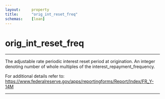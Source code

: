 ```yaml
---
layout:     property
title:      "orig_int_reset_freq"
schemas:    [loan]
---
```


# orig_int_reset_freq

---

The adjustable rate periodic interest reset period at origination.
An integer denoting number of whole multiples of the interest_repayment_frequency.

For additional details refer to: https://www.federalreserve.gov/apps/reportingforms/Report/Index/FR_Y-14M

---
